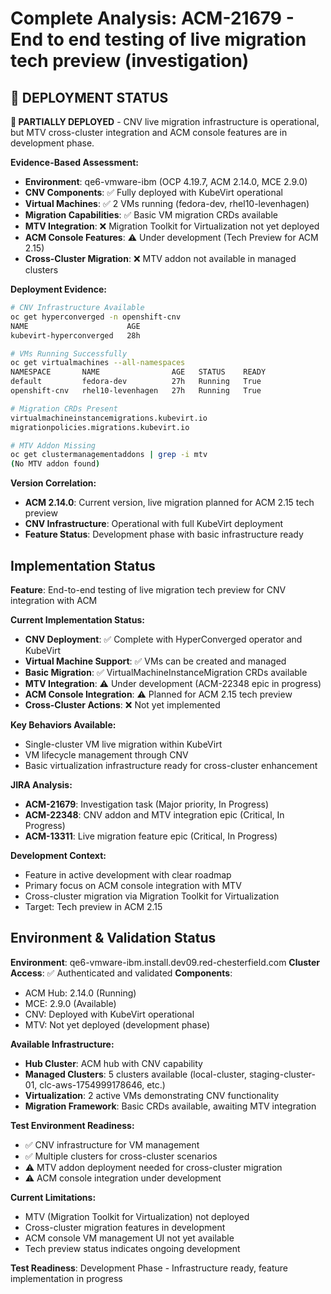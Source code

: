 # Complete Analysis: ACM-21679 - End to end testing of live migration tech preview (investigation)

## 🚨 DEPLOYMENT STATUS

**🔄 PARTIALLY DEPLOYED** - CNV live migration infrastructure is operational, but MTV cross-cluster integration and ACM console features are in development phase.

**Evidence-Based Assessment:**
- **Environment**: qe6-vmware-ibm (OCP 4.19.7, ACM 2.14.0, MCE 2.9.0)
- **CNV Components**: ✅ Fully deployed with KubeVirt operational
- **Virtual Machines**: ✅ 2 VMs running (fedora-dev, rhel10-levenhagen)
- **Migration Capabilities**: ✅ Basic VM migration CRDs available
- **MTV Integration**: ❌ Migration Toolkit for Virtualization not yet deployed
- **ACM Console Features**: ⚠️ Under development (Tech Preview for ACM 2.15)
- **Cross-Cluster Migration**: ❌ MTV addon not available in managed clusters

**Deployment Evidence:**
```bash
# CNV Infrastructure Available
oc get hyperconverged -n openshift-cnv
NAME                      AGE
kubevirt-hyperconverged   28h

# VMs Running Successfully
oc get virtualmachines --all-namespaces
NAMESPACE       NAME                AGE   STATUS    READY
default         fedora-dev          27h   Running   True
openshift-cnv   rhel10-levenhagen   27h   Running   True

# Migration CRDs Present
virtualmachineinstancemigrations.kubevirt.io
migrationpolicies.migrations.kubevirt.io

# MTV Addon Missing
oc get clustermanagementaddons | grep -i mtv
(No MTV addon found)
```

**Version Correlation:**
- **ACM 2.14.0**: Current version, live migration planned for ACM 2.15 tech preview
- **CNV Infrastructure**: Operational with full KubeVirt deployment
- **Feature Status**: Development phase with basic infrastructure ready

## Implementation Status

**Feature**: End-to-end testing of live migration tech preview for CNV integration with ACM

**Current Implementation Status:**
- **CNV Deployment**: ✅ Complete with HyperConverged operator and KubeVirt
- **Virtual Machine Support**: ✅ VMs can be created and managed
- **Basic Migration**: ✅ VirtualMachineInstanceMigration CRDs available
- **MTV Integration**: ⚠️ Under development (ACM-22348 epic in progress)
- **ACM Console Integration**: ⚠️ Planned for ACM 2.15 tech preview
- **Cross-Cluster Actions**: ❌ Not yet implemented

**Key Behaviors Available:**
- Single-cluster VM live migration within KubeVirt
- VM lifecycle management through CNV
- Basic virtualization infrastructure ready for cross-cluster enhancement

**JIRA Analysis:**
- **ACM-21679**: Investigation task (Major priority, In Progress)
- **ACM-22348**: CNV addon and MTV integration epic (Critical, In Progress)
- **ACM-13311**: Live migration feature epic (Critical, In Progress)

**Development Context:**
- Feature in active development with clear roadmap
- Primary focus on ACM console integration with MTV
- Cross-cluster migration via Migration Toolkit for Virtualization
- Target: Tech preview in ACM 2.15

## Environment & Validation Status

**Environment**: qe6-vmware-ibm.install.dev09.red-chesterfield.com
**Cluster Access**: ✅ Authenticated and validated
**Components**: 
- ACM Hub: 2.14.0 (Running)
- MCE: 2.9.0 (Available) 
- CNV: Deployed with KubeVirt operational
- MTV: Not yet deployed (development phase)

**Available Infrastructure:**
- **Hub Cluster**: ACM hub with CNV capability
- **Managed Clusters**: 5 clusters available (local-cluster, staging-cluster-01, clc-aws-1754999178646, etc.)
- **Virtualization**: 2 active VMs demonstrating CNV functionality
- **Migration Framework**: Basic CRDs available, awaiting MTV integration

**Test Environment Readiness:**
- ✅ CNV infrastructure for VM management
- ✅ Multiple clusters for cross-cluster scenarios
- ⚠️ MTV addon deployment needed for cross-cluster migration
- ⚠️ ACM console integration under development

**Current Limitations:**
- MTV (Migration Toolkit for Virtualization) not deployed
- Cross-cluster migration features in development
- ACM console VM management UI not yet available
- Tech preview status indicates ongoing development

**Test Readiness**: Development Phase - Infrastructure ready, feature implementation in progress
